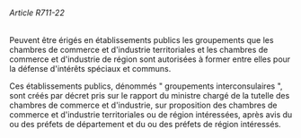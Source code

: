 ###### Article R711-22

Peuvent être érigés en établissements publics les groupements que les chambres de commerce et d'industrie territoriales et les chambres de commerce et d'industrie de région sont autorisées à former entre elles pour la défense d'intérêts spéciaux et communs.

Ces établissements publics, dénommés " groupements interconsulaires ", sont créés par décret pris sur le rapport du ministre chargé de la tutelle des chambres de commerce et d'industrie, sur proposition des chambres de commerce et d'industrie territoriales ou de région intéressées, après avis du ou des préfets de département et du ou des préfets de région intéressés.

